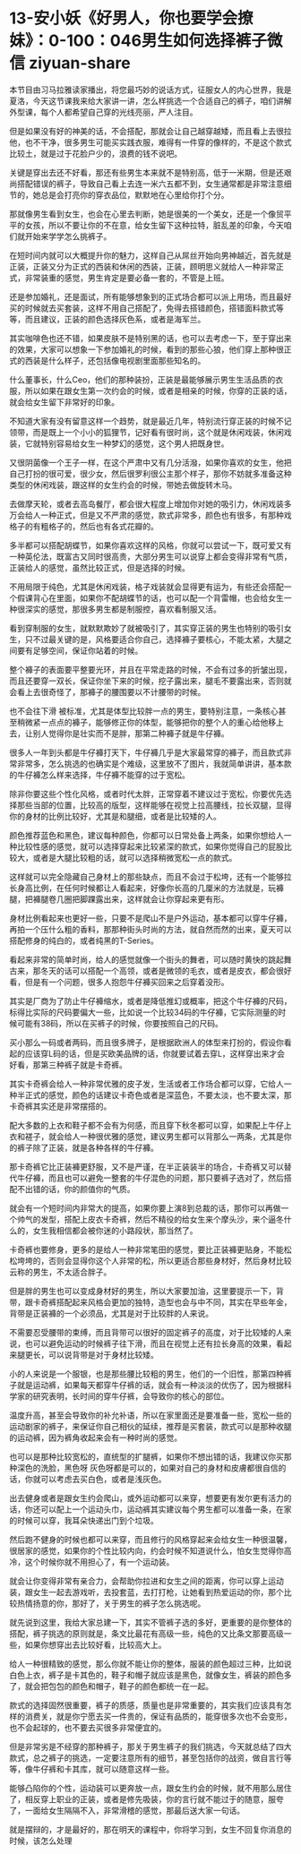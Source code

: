 # 13-安小妖《好男人，你也要学会撩妹》：0-100：046男生如何选择裤子微信 ziyuan-share

本节目由习马拉雅读家播出，将您最巧妙的说话方式，征服女人的内心世界，我是夏洛，今天这节课我来给大家讲一讲，怎么样挑选一个合适自己的裤子，咱们讲解外型课，每个人都希望自己穿的光线亮丽，严人注目。

但是如果没有好的神美的话，不会搭配，那就会让自己越穿越矮，而且看上去很拉他，也不干净，很多男生可能买实践衣服，难得有一件穿的像样的，不是这个款式比较土，就是过于花脸户少的，浪费的钱不说吧。

关键是穿出去还不好看，那还有些男生本来就不是特别高，低于一米期，但是还艰尚搭配错误的裤子，导致自己看上去连一米六五都不到，女生通常都是非常注意细节的，她总是会打亮你的穿衣品位，默默地在心里给你打个分。

那就像男生看到女生，也会在心里去判断，她是很美的一个美女，还是一个像贸平平的女孩，所以不要让你的不在意，给女生留下这种拉特，脏乱差的印象，今天咱们就开始来学学怎么挑裤子。

在短时间内就可以大概提升你的魅力，这样自己从屌丝开始向男神越近，首先就是正装，正装又分为正式的西装和休闲的西装，正装，顾明思义就给人一种非常正式，非常装重的感觉，男生肯定是要必备一套的，不管是上班。

还是参加婚礼，还是面试，所有能够想象到的正式场合都可以派上用场，而且最好买的时候就去买套装，这样不用自己搭配了，免得去搭错颜色，搭错面料款式等等，而且建议，正装的颜色选择灰色系，或者是海军兰。

其实咖啡色也还不错，如果皮肤不是特别黑的话，也可以去考虑一下，至于穿出来的效果，大家可以想象一下参加婚礼的时候，看到的那些心狼，他们穿上那种很正式的西装是什么样子，还包括像电视剧里面那些知名的。

什么董事长，什么Ceo，他们的那种装扮，正装是最能够展示男生生活品质的衣服，所以如果在跟女生第一次约会的时候，或者是相亲的时候，你穿的正装的话，就会给女生留下非常好的印象。

不知道大家有没有留意这样一个趋势，就是最近几年，特别流行穿正装的时候不记领带，而是既上一个小小的狐狸节，记好看有很时尚，这个就是休闲戏装，休闲戏装，它就特别容易给女生一种梦幻的感觉，这个男人把既身世。

又很阴菌像一个王子一样，在这个严肃中又有几分活潑，如果你喜欢的女生，他把自己打扮的很可爱，很少女，然后很罗利很公主那个样子，那你不妨就多准备这种类型的休闲戏装，跟这样的女生约会的时候，带她去做旋转木马。

去做摩天轮，或者去高岛餐厅，都会很大程度上增加你对她的吸引力，休闲戏装多万会给人一种正式，但是又不严肃的感觉，款式非常多，颜色也有很多，有那种戏格子的有粗格子的，然后也有各式花瓣的。

多半都可以搭配胡蝶节，如果你喜欢这样的风格，你就可以尝试一下，既可爱又有一种英伦法，既富古又同时很高贵，大部分男生可以说穿上都会变得非常有气质，正装给人的感觉，虽然比较正式，但是选择的时候。

不用局限于纯色，尤其是休闲戏装，格子戏装就会显得更有运为，有些还会搭配一个假课背心在里面，如果你不配胡蝶节的话，也可以配一个背雷帽，也会给女生一种很深实的感觉，那很多男生都是制服控，喜欢看制服又活。

看到穿制服的女生，就默默欺妙了就被吸引了，其实穿正装的男生也特别的吸引女生，只不过最关键的是，风格要适合你自己，选择褲子要核心，不能太紧，大腿之间要有足够空间，保证你站着的时候。

整个褲子的表面要平整要光环，并且在平常走路的时候，不会有过多的折皱出现，而且还要穿一双长，保证你坐下来的时候，挖子露出来，腿毛不要露出来，否则就会看上去很奇怪了，那褲子的腰围要以不计腰带的时候。

也不会往下滑 被标准，尤其是体型比较胖一点的男生，要特别注意，一条核心甚至稍微紧一点点的褲子，能够修正你的体型，能够把你的整个人的重心给他移上去，让别人觉得你是壮实而不是胖，那第二种褲子就是牛仔褲。

很多人一年到头都是牛仔褲打天下，牛仔褲几乎是大家最常穿的褲子，而且款式非常非常多，怎么挑选的也确实是个难级，这里放不了图片，我就简单讲讲，基本款的牛仔褲怎么样来选择，牛仔褲不能穿的过于宽松。

除非你要这些个性化风格，或者时代太胖，正常穿着不建议过于宽松，你要优先选择那些当部的位置，比较高的版型，这样能够在视觉上拉高腰线，拉长双腿，显得你的身材的比例比较好，尤其是和腿细，或者是比较矮的人。

颜色推荐蓝色和黑色，建议每种颜色，你都可以日常处备上两条，如果你想给人一种比较性感的感觉，就可以选择穿起来比较紧深的款式，如果你觉得自己的屁股比较大，或者是大腿比较粗的话，就可以选择稍微宽松一点的款式。

这样就可以完全隐藏自己身材上的那些缺点，而且不会过于松垮，还有一个能够拉长身高比例，在任何时候都让人看起来，好像你长高的几厘米的方法就是，玩褲腿，把褲腿卷几圈把脚踝露出来，这样就会让你穿起来更有形。

身材比例看起来也更好一些，只要不是爬山不是户外运动，基本都可以穿牛仔褲，再拍一个压什么粗的香料，那那种街头时尚的方法，就自然而然的出来，夏天可以搭配修身的纯白的，或者纯黑的T-Series。

看起来非常的简单时尚，给人的感觉就像一个街头的舞者，可以随时黄快的跳起舞古来，那冬天的话可以搭配一个高领，或者是微领的毛衣，或者是皮衣，都会很好看，但是有一个问题，很多人抱怨牛仔褲买回来之后穿着没形。

其实是厂商为了防止牛仔褲缩水，或者是降低推幻或概率，把这个牛仔褲的尺码，标得比实际的尺码要偏大一些，比如说一个比较34码的牛仔褲，它实际测量的时候可能有38码，所以在买裤子的时候，你要按照自己的尺码。

买小那么一码或者两码，而且很多牌子，是根据欧洲人的体型来打扮的，假设你看起的应该穿L码的话，但是买欧美品牌的话，你就要试着去穿L，这样穿出来才会好看，那第三种裤子就是卡奇裤。

其实卡奇裤会给人一种非常优雅的皮子发，生活或者工作场合都可以穿，它给人一种半正式的感觉，颜色的话建议卡奇色或者是深蓝色，不要太淡，也不要太深，那卡奇裤其实还是非常摆搭的。

配大多数的上衣和鞋子都不会有为何感，而且穿下秋冬都可以穿，如果配上牛仔上衣和褨子，就会给人一种很优雅的感觉，建议男生都可以背那么一两条，尤其是你的裤子除了正装，就是各种各样的牛仔褲。

那卡奇裤它比正装褲更舒服，又不是严谨，在半正装装半的场合，卡奇裤又可以替代牛仔褲，而且也可以避免一整套的牛仔混色的问题，那只要裤子选对了，然后搭配不出错的话，你的颜值你的气质。

就会有一个短时间内非常大的提高，如果你要上演8到总裁的话，那你可以再做一个帅气的发型，搭配上皮衣卡奇裤，然后不精役的给女生来个摩头沙，来个逼冬什么的，女生我相信都会被你迷的小路段状，那当然了。

卡奇裤也要修身，更多的是给人一种非常笔田的感觉，要比正装褲更贴身，不能松松垮垮的，否则会显得你这个人非常的松，所以更适合那些身材好，然后身材比较云称的男生，不太适合胖子。

但是胖的男生也可以变成身材好的男生，所以大家要加油，这里要提示一下，背带，跟卡奇裤搭配起来风格会更加的独特，造型也会与中不同，其实在早些年金，背带是正装褲的一个必须品，尤其是对于比较胖的人来说。

不需要忍受腰带的束缚，而且背带可以很好的固定裤子的高度，对于比较矮的人来说，也可以避免运动的时候裤子往下滑，而且在视觉上还有拉长身高的效果，看起来腿更长，可以说背带是对于身材比较矮。

小的人来说是一个服银，也是那些腰比较粗的男生，他们的一个旧性，那第四种裤子就是运动裤，如果每天都穿牛仔裤的话，就会有一种淡淡的优伤了，因为根据科学家的研究表明，长时间的穿牛仔裤，会导致你的核心的部位。

温度升高，甚至会导致你的补允补语，所以在家里面还是要准备一些，宽松一些的运动剧家的裤子，来保证你自己相伙的延续，推荐是买套装，款式可以是那种收腿的运动裤，因为裤角收起来会有一种时尚的感觉。

也可以是那种比较宽松的，直统型的扩腿裤，如果你不想出错的话，我建议你买那种深色的洗脸，黑色呀 灰色呀都是可以的，如果对自己的身材和皮膚都很自信的话，你就可以考虑去买白色，或者是浅灰色。

出去健身或者是跟女生约会爬山，或外运动都可以来穿，想要更有发尔更有活力的话，你还可以配上一个运动头巾，运动裤其实建议每个男生都可以准备一条，在家的时候可以穿，我耳朵快递出门到个垃圾。

然后跑不健身的时候也都可以来穿，而且修行的风格穿起来会给女生一种很温馨，很居家的感觉，如果你的个性比较内向，约会时候不知道说什么，怕女生觉得你高冷，这个时候你就不用担心了，有一个运动装。

就会让你变得非常有亲合力，会帮助你拉进和女生之间的距离，你可以穿上运动装，跟女生一起去游戏听，去投套蓝，去打打枪，让她看到热爱运动的你，那个比较热情扬意的你，那好了，关于男生的裤子怎么挑选呢。

就先说到这里，我给大家总建一下，其实不管裤子选的多好，更重要的是你整体的搭配，裤子挑选的原则就是，条文比最花有高级一些，纯色的又比条文那要高级一些，如果你想穿出去比较好看，比较高大上。

给人一种很精致的感觉，那么你就不能让你的整体，服装的颜色超过三种，比如说白色上衣，裤子是卡其色的，鞋子和帽子就应该是黑色，就像女生，裤装的颜色多了，就会把包包的颜色和帽子，鞋子的颜色都统一在一起。

款式的选择固然很重要，裤子的质感，质量也是非常重要的，其实我们应该具有怎样的消费关，就是你宁愿去买一件贵的，保证有品质的，能穿很多次也不会变形，也不会起球的，也不要去买很多非常便宜的。

但是非常劣是不经穿的那种裤子，那关于男生裤子的我们挑选，今天就总结了四大款式，总之裤子的挑选，一定要注意所有的细节，甚至包括你的战资，做自言行等等，像牛仔裤和卡其库，就可以随意这样一些。

能够凸陷你的个性，运动装可以更奔放一点，跟女生约会的时候，就不用那么居住了，相反穿上职业的正装，或者是修先吸装，你的言行就不能过于的随意，服夸了，一面给女生隔隔不入，非常滑稽的感觉，那最后送大家一句话。

就是摆辩的，才是最好的，那在明天的课程中，你将学习到，女生不回复你消息的时候，该怎么处理